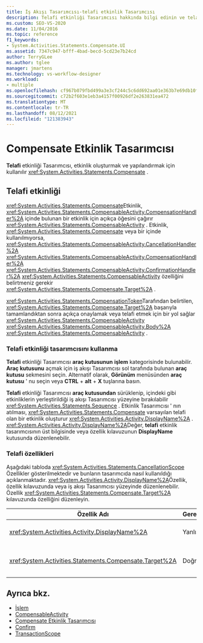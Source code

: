 ```yaml
---
title: İş Akışı Tasarımcısı-telafi etkinlik Tasarımcısı
description: Telafi etkinliği Tasarımcısı hakkında bilgi edinin ve telafi etkinliği oluşturmak ve yapılandırmak için telafi etkinliği tasarımcısını nasıl kullanabileceğinizi öğrenin.
ms.custom: SEO-VS-2020
ms.date: 11/04/2016
ms.topic: reference
f1_keywords:
- System.Activities.Statements.Compensate.UI
ms.assetid: 7347c947-bfff-4bad-becd-5cd23e7b24cd
author: TerryGLee
ms.author: tglee
manager: jmartens
ms.technology: vs-workflow-designer
ms.workload:
- multiple
ms.openlocfilehash: cf967b079fbd499a3e3cf244c5c6dd692aa01e363b7e69db10f7299ca3422448
ms.sourcegitcommit: c72b2f603e1eb3a4157f00926df2e263831ea472
ms.translationtype: MT
ms.contentlocale: tr-TR
ms.lasthandoff: 08/12/2021
ms.locfileid: "121383943"
---
```

# <a name="compensate-activity-designer"></a>Compensate Etkinlik Tasarımcısı

**Telafi** etkinliği Tasarımcısı, etkinlik oluşturmak ve yapılandırmak için kullanılır <xref:System.Activities.Statements.Compensate> .

## <a name="the-compensate-activity"></a>Telafi etkinliği

<xref:System.Activities.Statements.Compensate>Etkinlik, <xref:System.Activities.Statements.CompensableActivity.CompensationHandler%2A> içinde bulunan bir etkinlik için açıkça öğesini çağırır <xref:System.Activities.Statements.CompensableActivity> . Etkinlik, <xref:System.Activities.Statements.Compensate> veya bir içinde kullanılmıyorsa, <xref:System.Activities.Statements.CompensableActivity.CancellationHandler%2A> <xref:System.Activities.Statements.CompensableActivity.CompensationHandler%2A> <xref:System.Activities.Statements.CompensableActivity.ConfirmationHandler%2A> <xref:System.Activities.Statements.CompensableActivity> özelliğini belirtmeniz gerekir <xref:System.Activities.Statements.Compensate.Target%2A> .

<xref:System.Activities.Statements.CompensationToken>Tarafından belirtilen, <xref:System.Activities.Statements.Compensate.Target%2A> başarıyla tamamlandıktan sonra açıkça onaylamak veya telafi etmek için bir yol sağlar <xref:System.Activities.Statements.CompensableActivity> <xref:System.Activities.Statements.CompensableActivity.Body%2A> <xref:System.Activities.Statements.CompensableActivity> .

### <a name="using-the-compensate-activity-designer"></a>Telafi etkinliği tasarımcısını kullanma

**Telafi** etkinliği Tasarımcısı **araç kutusunun** **işlem** kategorisinde bulunabilir. **Araç kutusunu** açmak için iş akışı Tasarımcısı sol tarafında bulunan **araç kutusu** sekmesini seçin. Alternatif olarak, **Görünüm** menüsünden **araç kutusu** ' nu seçin veya **CTRL** + **alt** + **X** tuşlarına basın.

**Telafi** etkinliği Tasarımcısı **araç kutusundan** sürüklenip, içindeki gibi etkinliklerin yerleştirildiği iş akışı Tasarımcısı yüzeyine bırakılabilir <xref:System.Activities.Statements.Sequence> . Etkinlik Tasarımcısı ' nın atılması, <xref:System.Activities.Statements.Compensate> varsayılan telafi olan bir etkinlik oluşturur <xref:System.Activities.Activity.DisplayName%2A> . <xref:System.Activities.Activity.DisplayName%2A>Değer, **telafi** etkinlik tasarımcısının üst bilgisinde veya özellik kılavuzunun **DisplayName** kutusunda düzenlenebilir.

### <a name="the-compensate-properties"></a>Telafi özellikleri

Aşağıdaki tabloda <xref:System.Activities.Statements.CancellationScope> Özellikler gösterilmektedir ve bunların tasarımcıda nasıl kullanıldığı açıklanmaktadır. <xref:System.Activities.Activity.DisplayName%2A>Özellik, özellik kılavuzunda veya iş akışı Tasarımcısı yüzeyinde düzenlenebilir. Özellik <xref:System.Activities.Statements.Compensate.Target%2A> kılavuzunda özelliğini düzenleyin.

|Özellik Adı|Gerekli|Kullanım|
|-|--------------|-|
|<xref:System.Activities.Activity.DisplayName%2A>|Yanlış|Etkinliğin isteğe bağlı kolay adını belirtir <xref:System.Activities.Statements.Compensate> . Varsayılan olarak telafi 'dir.|
|<xref:System.Activities.Statements.Compensate.Target%2A>|Doğru|<xref:System.Activities.InArgument%601> <xref:System.Activities.Statements.CompensationToken> Bu etkinlik için öğesini içeren öğesini belirtir <xref:System.Activities.Statements.Compensate> .|

## <a name="see-also"></a>Ayrıca bkz.

- [İşlem](../workflow-designer/transaction-activity-designers.md)
- [CompensableActivity](../workflow-designer/compensableactivity-activity-designer.md)
- [Compensate Etkinlik Tasarımcısı](../workflow-designer/compensate-activity-designer.md)
- [Confirm](../workflow-designer/confirm-activity-designer.md)
- [TransactionScope](../workflow-designer/transactionscope-activity-designer.md)